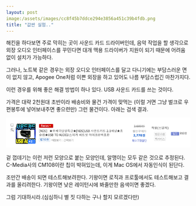 ```yaml
---
layout: post
image:/assets/images/cc8f45b7ddce294e3856a451c39b4fdb.png
title: "값싼 실험.."
---
```


해킨을 하다보면 주로 막히는 곳이 사운드 카드 드라이버인데, 음악 작업을 할 생각으로 외장 오디오 인터페이스를 꾸민다면 대개 맥용 드라이버가 지원이 되기 때문에 어려움 없이 설치가 가능하다.

그러나, 노트북 같은 경우는 외장 오디오 인터페이스를 달고 다니기에는 부담스러운 면이 없지 않고, Apogee One처럼 이쁜 외장을 하고 있어도 나름 부담스럽긴 마찬가지다.

이런 경우를 위해 좋은 해결 방법이 하나 있다. USB 사운드 카드를 쓰는 것이다.

가격은 대략 2천원대 초반이라 배송비와 물건 가격이 맞먹는 (이럴 거면 그냥 벌크로 우편봉투에 넣어보내주면 좋으련만) 그런 물건이다. 아래는 검색 결과.

![image](/assets/images/cc8f45b7ddce294e3856a451c39b4fdb.png)
 
겉 껍데기는 이런 저런 모양으로 붙는 모양인데, 알맹이는 모두 같은 것으로 추정된다. C-Media사의 CM108이란 칩이 박혀있는데, 이게 Mac OS에서 자동인식이 된단다. 

조만간 배송이 되면 테스트해보려한다. 기왕이면 로직과 프로툴에서도 테스트해보고 결과를 올리려한다. 기왕이면 낮은 레이턴시에 봐줄만한 음색이면 좋겠다.

그럼 기대하시라.(심심하니 별 짓 다하는 구나 할지 모르겠다만)

